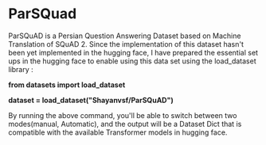 # ParSQuad
ParSQuAD is a Persian Question Answering Dataset based on Machine Translation of SQuAD 2.
Since the implementation of this dataset hasn't been yet implemented in the hugging face, I have prepared the essential set ups in the hugging face to enable using this data set using the load_dataset library :

**from datasets import load_dataset**

**dataset = load_dataset("Shayanvsf/ParSQuAD")**

By running the above command, you'll be able to switch between two modes(manual, Automatic), and the output will be a Dataset Dict that is compatible with the available Transformer models in hugging face.




